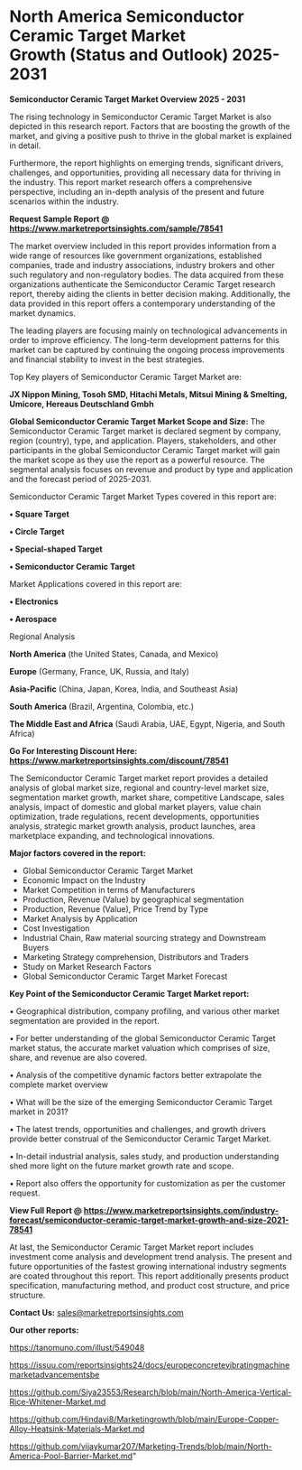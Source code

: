 # North America Semiconductor Ceramic Target Market Growth (Status and Outlook) 2025-2031

<Strong> Semiconductor Ceramic Target Market Overview 2025 - 2031</strong>

The rising technology in Semiconductor Ceramic Target Market is also depicted in this research report. Factors that are boosting the growth of the market, and giving a positive push to thrive in the global market is explained in detail.

Furthermore, the report highlights on emerging trends, significant drivers, challenges, and opportunities, providing all necessary data for thriving in the industry. This report market research offers a comprehensive perspective, including an in-depth analysis of the present and future scenarios within the industry.

<strong>Request Sample Report @ <a href=https://www.marketreportsinsights.com/sample/78541>https://www.marketreportsinsights.com/sample/78541</a></strong>

The market overview included in this report provides information from a wide range of resources like government organizations, established companies, trade and industry associations, industry brokers and other such regulatory and non-regulatory bodies. The data acquired from these organizations authenticate the Semiconductor Ceramic Target research report, thereby aiding the clients in better decision making. Additionally, the data provided in this report offers a contemporary understanding of the market dynamics.

The leading players are focusing mainly on technological advancements in order to improve efficiency. The long-term development patterns for this market can be captured by continuing the ongoing process improvements and financial stability to invest in the best strategies.

Top Key players of Semiconductor Ceramic Target Market are:

<strong>JX Nippon Mining, Tosoh SMD, Hitachi Metals, Mitsui Mining & Smelting, Umicore, Hereaus Deutschland Gmbh</strong>

<strong><b>Global Semiconductor Ceramic Target Market Scope and Size:</b></strong>
The Semiconductor Ceramic Target market is declared segment by company, region (country), type, and application. Players, stakeholders, and other participants in the global Semiconductor Ceramic Target market will gain the market scope as they use the report as a powerful resource. The segmental analysis focuses on revenue and product by type and application and the forecast period of 2025-2031.

Semiconductor Ceramic Target Market Types covered in this report are:

<strong>• Square Target

• Circle Target

• Special-shaped Target

• Semiconductor Ceramic Target</strong>

Market Applications covered in this report are:

<strong>• Electronics

• Aerospace</strong> 

Regional Analysis

<strong>North America</strong> (the United States, Canada, and Mexico)

<strong>Europe</strong> (Germany, France, UK, Russia, and Italy)

<strong>Asia-Pacific</strong> (China, Japan, Korea, India, and Southeast Asia)

<strong>South America</strong> (Brazil, Argentina, Colombia, etc.)

<strong>The Middle East and Africa</strong> (Saudi Arabia, UAE, Egypt, Nigeria, and South Africa)

<strong>Go For Interesting Discount Here: <a href=https://www.marketreportsinsights.com/discount/78541>https://www.marketreportsinsights.com/discount/78541</a></strong>

The Semiconductor Ceramic Target market report provides a detailed analysis of global market size, regional and country-level market size, segmentation market growth, market share, competitive Landscape, sales analysis, impact of domestic and global market players, value chain optimization, trade regulations, recent developments, opportunities analysis, strategic market growth analysis, product launches, area marketplace expanding, and technological innovations.

<strong><b>Major factors covered in the report:</b></strong>
<ul>
  <li>Global Semiconductor Ceramic Target Market </li>
  <li>Economic Impact on the Industry</li>
  <li>Market Competition in terms of Manufacturers</li>
  <li>Production, Revenue (Value) by geographical segmentation</li>
  <li>Production, Revenue (Value), Price Trend by Type</li>
  <li>Market Analysis by Application</li>
  <li>Cost Investigation</li>
  <li>Industrial Chain, Raw material sourcing strategy and Downstream Buyers</li>
  <li>Marketing Strategy comprehension, Distributors and Traders</li>
  <li>Study on Market Research Factors</li>
  <li>Global Semiconductor Ceramic Target Market Forecast</li>
</ul>

<strong><b>Key Point of the Semiconductor Ceramic Target Market report:</b></strong>

• Geographical distribution, company profiling, and various other market segmentation are provided in the report.

• For better understanding of the global Semiconductor Ceramic Target market status, the accurate market valuation which comprises of size, share, and revenue are also covered.

• Analysis of the competitive dynamic factors better extrapolate the complete market overview

• What will be the size of the emerging Semiconductor Ceramic Target market in 2031?

• The latest trends, opportunities and challenges, and growth drivers provide better construal of the Semiconductor Ceramic Target Market.

• In-detail industrial analysis, sales study, and production understanding shed more light on the future market growth rate and scope.

• Report also offers the opportunity for customization as per the customer request.

<strong><b>View Full Report @ <a href=https://www.marketreportsinsights.com/industry-forecast/semiconductor-ceramic-target-market-growth-and-size-2021-78541>https://www.marketreportsinsights.com/industry-forecast/semiconductor-ceramic-target-market-growth-and-size-2021-78541</a></b></strong>


At last, the Semiconductor Ceramic Target Market report includes investment come analysis and development trend analysis. The present and future opportunities of the fastest growing international industry segments are coated throughout this report. This report additionally presents product specification, manufacturing method, and product cost structure, and price structure.

<strong>Contact Us:</strong>
sales@marketreportsinsights.com

<strong>Our other reports:</strong>

<a href=https://tanomuno.com/illust/549048>https://tanomuno.com/illust/549048</a>

<a href=https://issuu.com/reportsinsights24/docs/europeconcretevibratingmachinemarketadvancementsbe>https://issuu.com/reportsinsights24/docs/europeconcretevibratingmachinemarketadvancementsbe</a>

<a href=https://github.com/Siya23553/Research/blob/main/North-America-Vertical-Rice-Whitener-Market.md>https://github.com/Siya23553/Research/blob/main/North-America-Vertical-Rice-Whitener-Market.md</a>

<a href=https://github.com/Hindavi8/Marketingrowth/blob/main/Europe-Copper-Alloy-Heatsink-Materials-Market.md>https://github.com/Hindavi8/Marketingrowth/blob/main/Europe-Copper-Alloy-Heatsink-Materials-Market.md</a>

<a href=https://github.com/vijaykumar207/Marketing-Trends/blob/main/North-America-Pool-Barrier-Market.md>https://github.com/vijaykumar207/Marketing-Trends/blob/main/North-America-Pool-Barrier-Market.md</a>"
